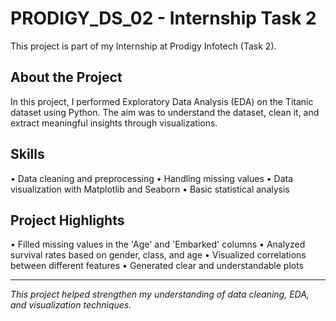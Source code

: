 # PRODIGY_DS_02 - Internship Task 2

This project is part of my Internship at Prodigy Infotech (Task 2).

## About the Project
In this project, I performed Exploratory Data Analysis (EDA) on the Titanic dataset using Python. The aim was to understand the dataset, clean it, and extract meaningful insights through visualizations.

## Skills 
•⁠  ⁠Data cleaning and preprocessing
•⁠  ⁠Handling missing values
•⁠  ⁠Data visualization with Matplotlib and Seaborn
•⁠  ⁠Basic statistical analysis


## Project Highlights
•⁠  ⁠Filled missing values in the 'Age' and 'Embarked' columns
•⁠  ⁠Analyzed survival rates based on gender, class, and age
•⁠  ⁠Visualized correlations between different features
•⁠  ⁠Generated clear and understandable plots

---

*This project helped strengthen my understanding of data cleaning, EDA, and visualization techniques.*
